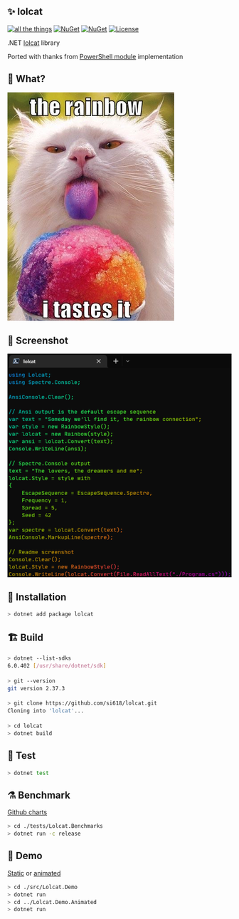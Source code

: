 ## ✨ lolcat

[![all the things](https://github.com/si618/lolcat/actions/workflows/workflow.yml/badge.svg)](https://github.com/si618/lolcat/actions/workflows/workflow.yml)
[![NuGet](https://img.shields.io/nuget/v/lolcat.png)](https://www.nuget.org/packages/lolcat)
[![NuGet](https://img.shields.io/nuget/dt/lolcat.png)](https://www.nuget.org/stats/packages/lolcat?groupby=ClientName)
[![License](https://img.shields.io/badge/license-Apache_2.0-blue.svg)](LICENSE)

.NET [lolcat](https://github.com/busyloop/lolcat) library

Ported with thanks from [PowerShell module](https://github.com/andot/lolcat) implementation

## 🧐 What?

![The Rainbow](./assets/Nom.webp "The Rainbow")

## 📸 Screenshot

![Ouroboros](./assets/Ouroboros.webp "Ouroboros")

## 🚧 Installation

```bash
> dotnet add package lolcat
```

## 🏗 Build️

```bash
> dotnet --list-sdks
6.0.402 [/usr/share/dotnet/sdk]

> git --version
git version 2.37.3

> git clone https://github.com/si618/lolcat.git
Cloning into 'lolcat'...

> cd lolcat
> dotnet build
```

## 🧪 Test

```bash
> dotnet test
```

## ⚗ Benchmark

[Github charts](https://si618.github.io/lolcat/dev/bench)

```bash
> cd ./tests/Lolcat.Benchmarks
> dotnet run -c release
```

## 🎉 Demo

[Static](src/Lolcat.Demo/Program.cs) or [animated]([Code](src/Lolcat.Demo.Animated/Program.cs)
)

```bash
> cd ./src/Lolcat.Demo
> dotnet run
> cd ../Lolcat.Demo.Animated
> dotnet run
```
